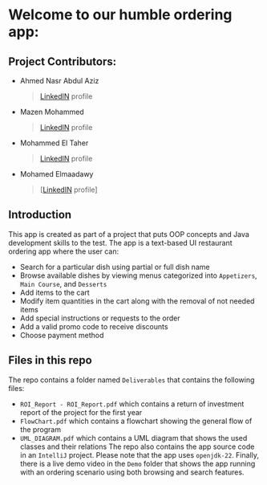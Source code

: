 # Welcome to our humble ordering app:
## Project Contributors:

* Ahmed Nasr Abdul Aziz
  >[LinkedIN](https://www.linkedin.com/in/ahmed-nasr-122462109/) profile
* Mazen Mohammed
  >[LinkedIN](https://www.linkedin.com/in/mohamed-eltaher220/) profile
* Mohammed El Taher
  >[LinkedIN]() profile
* Mohamed Elmaadawy
  >[[LinkedIN](https://www.linkedin.com/in/mohamedelmaadawy1/) profile]
## Introduction
This app is created as part of a project that puts OOP concepts and Java development skills to the test. The app is a text-based UI restaurant ordering app where the user can:
* Search for a particular dish using partial or full dish name
* Browse available dishes by viewing menus categorized into `Appetizers`, `Main Course`, and `Desserts`
* Add items to the cart
* Modify item quantities in the cart along with the removal of not needed items
* Add special instructions or requests to the order
* Add a valid promo code to receive discounts
* Choose payment method
## Files in this repo
The repo contains a folder named `Deliverables` that contains the following files:
* `ROI_Report - ROI_Report.pdf` which contains a return of investment report of the project for the first year
* `FlowChart.pdf` which contains a flowchart showing the general flow of the program
* `UML_DIAGRAM.pdf` which contains a UML diagram that shows the used classes and their relations
The repo also contains the app source code in an `IntelliJ` project.
Please note that the app uses `openjdk-22`.
Finally, there is a live demo video in the `Demo` folder that shows the app running with an ordering scenario using both browsing and search features.

